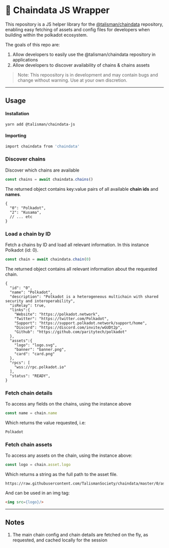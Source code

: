 # 📁 Chaindata JS Wrapper
This repository is a JS helper library for the [@talisman/chaindata](https://github.com/talismansociety/chaindata) repository, enabling easy fetching of assets and config files for developers when building within the polkadot ecosystem.

The goals of this repo are:

1. Allow developers to easily use the @talisman/chaindata repository in applications
2. Allow developers to discover availability of chains & chains assets

>Note: This repoository is in development and may contain bugs and change without warning. Use at your own discretion.

----

## Usage

#### Installation

```bash
yarn add @talisman/chaindata-js
```

#### Importing

```bash
import chaindata from 'chaindata'
```

### Discover chains
Discover which chains are available

```js
const chains = await chaindata.chains()
```

The returned object contains key:value pairs of all available <b>chain ids</b> and <b>names</b>.

```json5
{
  "0": "Polkadot",
  "2": "Kusama",
  // ... etc
}
```

### Load a chain by ID
Fetch a chains by ID and load all relevant information. In this instance Polkadot (id: 0).

```js
const chain = await chaindata.chain(0)
```

The returned object contains all relevant information about the requested chain.

```json5
{
  "id": "0",
  "name": "Polkadot",
  "description": "Polkadot is a heterogeneous multichain with shared security and interoperability",
  "isRelay": true,
  "links":{
    "Website": "https://polkadot.network",
    "Twitter": "https://twitter.com/Polkadot",
    "Support": "https://support.polkadot.network/support/home",
    "Discord": "https://discord.com/invite/wGUDt2p",
    "Github": "https://github.com/paritytech/polkadot"
  },
  "assets":{
    "logo": "logo.svg",
    "banner": "banner.png",
    "card": "card.png"
  },
  "rpcs": [
    "wss://rpc.polkadot.io"
  ],
  "status": "READY",
}
```

### Fetch chain details
To access any fields on the chains, using the instance above

```js
const name = chain.name
```

Which returns the value requested, i.e:

```text
Polkadot
```

### Fetch chain assets
To access any assets on the chain, using the instance above:

```js
const logo = chain.asset.logo
```

Which returns a string as the full path to the asset file.

```string
https://raw.githubusercontent.com/TalismanSociety/chaindata/master/0/assets/logo.svg
```

And can be used in an img tag:

```html
<img src={logo}/>
```

----

## Notes
1. The main chain config and chain details are fetched on the fly, as requested, and cached locally for the session